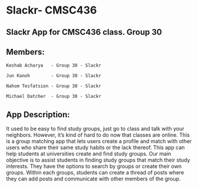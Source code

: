 # Slackr- CMSC436
## Slackr App for CMSC436 class. Group 30


## Members: 

	Keshab Acharya   - Group 30 - Slackr

	Jun Kanoh        - Group 30 - Slackr

	Nahom Tesfatsion - Group 30 - Slackr
	
	Michael Datcher  - Group 30 - Slackr


## App Description:

It used to be easy to find study groups, just go to class and talk with your neighbors. However, it’s kind of hard to do now that classes are online. This is a group matching app that lets users create a profile and match with other users who share their same study habits or the lack thereof. This app can help students at universities create and find study groups. Our main objective is to assist students in finding study groups that match their study interests. They have the options to search by groups or create their own groups. Within each groups, students can create a thread of posts where they can add posts and communicate with other members of the group. 
